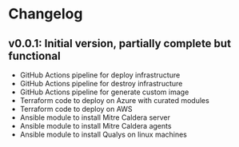 # Changelog

## v0.0.1: Initial version, partially complete but functional

* GitHub Actions pipeline for deploy infrastructure
* GitHub Actions pipeline for destroy infrastructure
* GitHub Actions pipeline for generate custom image
* Terraform code to deploy on Azure with curated modules
* Terraform code to deploy on AWS
* Ansible module to install Mitre Caldera server
* Ansible module to install Mitre Caldera agents
* Ansible module to install Qualys on linux machines
